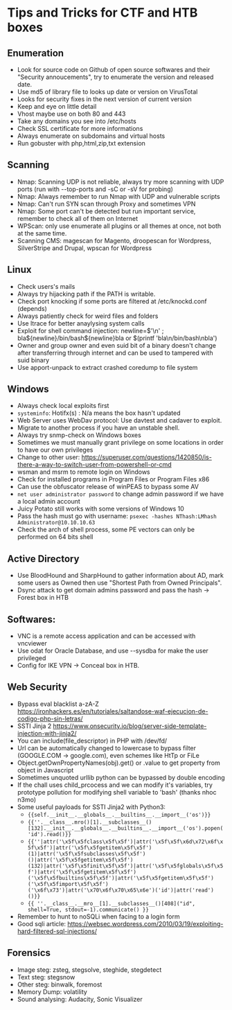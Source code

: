 # Tips and Tricks for CTF and HTB boxes
## Enumeration
- Look for source code on Github of open source softwares and their "Security annoucements", try to enumerate the version and released date.
- Use md5 of library file to looks up date or version on VirusTotal
- Looks for security fixes in the next version of current version
- Keep and eye on little detail
- Vhost maybe use on both 80 and 443
- Take any domains you see into /etc/hosts
- Check SSL certificate for more informations
- Always enumerate on subdomains and virtual hosts
- Run gobuster with php,html,zip,txt extension


## Scanning
- Nmap: Scanning UDP is not reliable, always try more scanning with UDP ports (run with --top-ports and -sC or -sV for probing)
- Nmap: Always remember to run Nmap with UDP and vulnerable scripts
- Nmap: Can't run SYN scan through Proxy and sometimes VPN
- Nmap: Some port can't be detected but run important service, remember to check all of them on Internet
- WPScan: only use enumerate all plugins or all themes at once, not both at the same time. 
- Scanning CMS: magescan for Magento, droopescan for Wordpress, SilverStripe and Drupal, wpscan for Wordpress

## Linux
- Check users's mails
- Always try hijacking path if the PATH is writable. 
- Check port knocking if some ports are filtered at /etc/knockd.conf (depends)
- Always patiently check for weird files and folders
- Use ltrace for better anaylysing system calls
- Exploit for shell command injection: newline=$'\n' ; bla${newline}/bin/bash${newline}bla or $(printf 'bla\n/bin/bash\nbla')
- Owner and group owner and even suid bit of a binary doesn't change after transferring through internet and can be used to tampered with suid binary
- Use apport-unpack to extract crashed coredump to file system 

## Windows
- Always check local exploits first
- `systeminfo`: Hotifx(s) : N/a means the box hasn't updated 
- Web Server uses WebDav protocol: Use davtest and cadaver to exploit.
- Migrate to another process if you have an unstable shell.
- Always try snmp-check on Windows boxes
- Sometimes we must manually grant privilege on some locations in order to have our own privileges
- Change to other user: https://superuser.com/questions/1420850/is-there-a-way-to-switch-user-from-powershell-or-cmd
- wsman and msrm to remote login on Windows
- Check for installed programs in Program Files or Program Files x86
- Can use the obfuscator release of winPEAS to bypass some AV
- `net user administrator password` to change admin password if we have a local admin account
- Juicy Potato still works with some versions of Windows 10
- Pass the hash must go with username: `psexec -hashes NThash:LMhash Administrator@10.10.10.63`
- Check the arch of shell process, some PE vectors can only be performed on 64 bits shell

## Active Directory
- Use BloodHound and SharpHound to gather information about AD, mark some users as Owned then use "Shortest Path from Owned Principals".
- Dsync attack to get domain admins password and pass the hash -> Forest box in HTB

## Softwares:
- VNC is a remote access application and can be accessed with vncviewer
- Use odat for Oracle Database, and use --sysdba for make the user privileged
- Config for IKE VPN -> Conceal box in HTB.


## Web Security
- Bypass eval blacklist a-zA-Z https://ironhackers.es/en/tutoriales/saltandose-waf-ejecucion-de-codigo-php-sin-letras/
- SSTI Jinja 2 https://www.onsecurity.io/blog/server-side-template-injection-with-jinja2/
- You can include(file_descriptor) in PHP with /dev/fd/
- Url can be automatically changed to lowercase to bypass filter (GOOGLE.COM -> google.com), even schemes like HtTp or FiLe
- Object.getOwnPropertyNames(obj).get() or .value to get property from object in Javascript
- Sometimes unquoted urllib python can be bypassed by double encoding
- If the chall uses child_prcocess and we can modify it's variables, try prototype pollution for modifying shell variable to 'bash' (thanks nhoc n3mo)
- Some useful payloads for SSTI Jinja2 with Python3:
  - `{{self.__init__.__globals__.__builtins__.__import__('os')}}`
  - `{{''.__class__.mro()[1].__subclasses__()[132].__init__.__globals__.__builtins__.__import__('os').popen('id').read()}}`
  - `{{''|attr('\x5f\x5fclass\x5f\x5f')|attr('\x5f\x5f\x6d\x72\x6f\x5f\x5f')|attr('\x5f\x5fgetitem\x5f\x5f')(1)|attr('\x5f\x5fsubclasses\x5f\x5f')()|attr('\x5f\x5fgetitem\x5f\x5f')(132)|attr('\x5f\x5finit\x5f\x5f')|attr('\x5f\x5fglobals\x5f\x5f')|attr('\x5f\x5fgetitem\x5f\x5f')('\x5f\x5fbuiltins\x5f\x5f')|attr('\x5f\x5fgetitem\x5f\x5f')('\x5f\x5fimport\x5f\x5f')('\x6f\x73')|attr('\x70\x6f\x70\x65\x6e')('id')|attr('read')()}}`
  - `{{ ''.__class__.__mro__[1].__subclasses__()[408]("id", shell=True, stdout=-1).communicate() }}`
- Remember to hunt to noSQLi when facing to a login form 
- Good sqli article: https://websec.wordpress.com/2010/03/19/exploiting-hard-filtered-sql-injections/


## Forensics
- Image steg: zsteg, stegsolve, steghide, stegdetect
- Text steg: stegsnow
- Other steg: binwalk, foremost
- Memory Dump: volatility
- Sound analysing: Audacity, Sonic Visualizer
